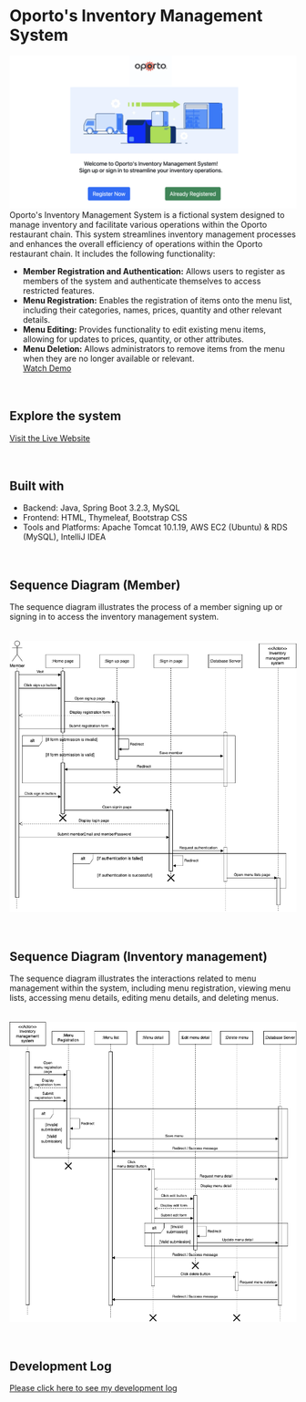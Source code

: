 # Oporto's Inventory Management System
![Demo_img](demo_img.png)
Oporto's Inventory Management System is a fictional system designed to manage inventory and facilitate various operations within the Oporto restaurant chain. This system streamlines inventory management processes and enhances the overall efficiency of operations within the Oporto restaurant chain.
It includes the following functionality:
- **Member Registration and Authentication:** Allows users to register as members of the system and authenticate themselves to access restricted features.
- **Menu Registration:** Enables the registration of items onto the menu list, including their categories, names, prices, quantity and other relevant details.
- **Menu Editing:** Provides functionality to edit existing menu items, allowing for updates to prices, quantity, or other attributes.
- **Menu Deletion:** Allows administrators to remove items from the menu when they are no longer available or relevant.<br>
[Watch Demo](https://youtu.be/U0T9XXeQf9A)
<br><br><br>



## Explore the system
[Visit the Live Website](http://13.210.82.42:8080/)
<br><br><br>


## Built with
- Backend: Java, Spring Boot 3.2.3, MySQL
- Frontend: HTML, Thymeleaf, Bootstrap CSS
- Tools and Platforms: Apache Tomcat 10.1.19, AWS EC2 (Ubuntu) & RDS (MySQL), IntelliJ IDEA
<br><br><br>

## Sequence Diagram (Member)
The sequence diagram illustrates the process of a member signing up or signing in to access the inventory management system.
<br><br><br>
![Sequence Diagram](sequence_diagram(Member).drawio.png)
<br><br><br>


## Sequence Diagram (Inventory management)
The sequence diagram illustrates the interactions related to menu management within the system, including menu registration, viewing menu lists, accessing menu details, editing menu details, and deleting menus.
<br><br><br>
![Sequence Diagram](sequence_diagram(Inventory).drawio.png)
<br><br><br>


## Development Log
[Please click here to see my development log](https://ringed-mist-28d.notion.site/9962c1a4fc6941169fef23fc271936b6)
<br><br><br>

